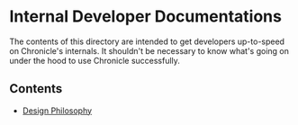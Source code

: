# Internal Developer Documentations

The contents of this directory are intended to get developers
up-to-speed on Chronicle's internals. It shouldn't be necessary
to know what's going on under the hood to use Chronicle
successfully.

## Contents

* [Design Philosophy](01-design-philosophy.md)
